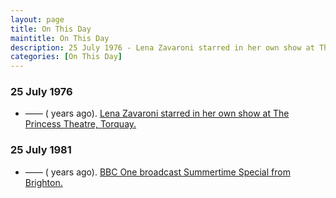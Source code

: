 ```yaml
---
layout: page
title: On This Day
maintitle: On This Day
description: 25 July 1976 - Lena Zavaroni starred in her own show at The Princess Theatre, Torquay. 25 July 1981 - BBC One broadcast Summertime Special from Brighton.
categories: [On This Day]
---
```


### 25 July 1976
* —— (<span id="age1"></span> years ago). [Lena Zavaroni starred in her own show at The Princess Theatre, Torquay.](/theatre/the%20lena%20zavaroni%20show/1976/07/25/the-lena-zavaroni-show.html)

### 25 July 1981
* —— (<span id="age2"></span> years ago). [BBC One broadcast Summertime Special from Brighton.](/bbc%20one/1981/07/25/summertime-special.html)

<!-- Script for calculating number of years ago -->
<script>
var dob = '19760725';
var year = Number(dob.substr(0, 4));
var month = Number(dob.substr(4, 2)) - 1;
var day = Number(dob.substr(6, 2));
var today = new Date();
var age1 = today.getFullYear() - year;
if (today.getMonth() < month || (today.getMonth() == month && today.getDate() < day)) {
age1--;
}
document.getElementById("age1").innerHTML=age1;

var dob = '19810725';
var year = Number(dob.substr(0, 4));
var month = Number(dob.substr(4, 2)) - 1;
var day = Number(dob.substr(6, 2));
var today = new Date();
var age2 = today.getFullYear() - year;
if (today.getMonth() < month || (today.getMonth() == month && today.getDate() < day)) {
age2--;
}
document.getElementById("age2").innerHTML=age2;
</script>


